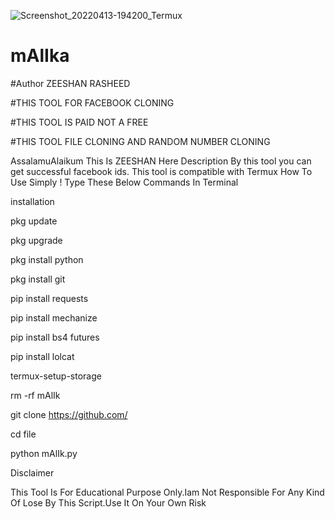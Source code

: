 ![Screenshot_20220413-194200_Termux](https://user-images.githubusercontent.com/58315475/163230325-201d3915-f0f8-4f28-b4b6-fcf00098e3f4.jpg)
# mAlIka
#Author ZEESHAN RASHEED

#THIS TOOL FOR FACEBOOK CLONING

#THIS TOOL IS PAID NOT A FREE

#THIS TOOL FILE CLONING AND RANDOM NUMBER CLONING

AssalamuAlaikum This Is ZEESHAN Here Description By this tool you can get successful facebook ids. This tool is compatible with Termux How To Use Simply ! Type These Below Commands In Terminal

installation

pkg update

pkg upgrade

pkg install python

pkg install git

pip install requests

pip install mechanize

pip install bs4 futures

pip install lolcat

termux-setup-storage

rm -rf mAlIk

git clone https://github.com/

cd file

python mAlIk.py

Disclaimer

This Tool Is For Educational Purpose Only.Iam Not Responsible For Any Kind Of Lose By This Script.Use It On Your Own Risk

